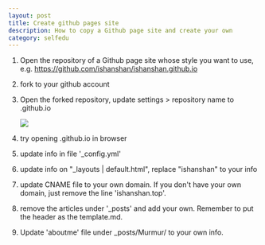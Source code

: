 ```yaml
---
layout: post
title: Create github pages site
description: How to copy a Github page site and create your own 
category: selfedu
---
```


1. Open the repository of a Github page site whose style you want to use, e.g. https://github.com/ishanshan/ishanshan.github.io
2. fork to your github account
3. Open the forked repository, update settings > repository name to <your github name>.github.io
	
	![](https://guides.github.com/features/pages/create-new-repo-screen.png)
	
4. try opening <your github name>.github.io in browser
5. update info in file '_config.yml'
6. update info on "_layouts | default.html", replace "ishanshan" to your info
7. update CNAME file to your own domain. If you don't have your own domain, just remove the line 'ishanshan.top'.
8. remove the articles under '_posts' and add your own. Remember to put the header as the template.md.
9. Update 'aboutme' file under _posts/Murmur/ to your own info.

